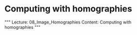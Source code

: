 # Computing with homographies

"""
Lecture: 08_Image_Homographies
Content: Computing with homographies
"""

